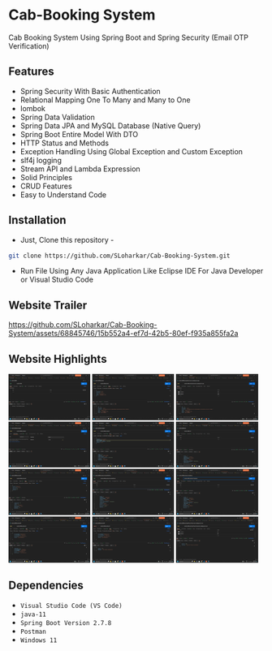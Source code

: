 # Cab-Booking System
Cab Booking System Using Spring Boot and Spring Security (Email OTP Verification)

## Features
- Spring Security With Basic Authentication
- Relational Mapping One To Many and Many to One
- lombok
- Spring Data Validation
- Spring Data JPA and MySQL Database (Native Query)
- Spring Boot Entire Model With DTO
- HTTP Status and Methods
- Exception Handling Using Global Exception and Custom Exception
- slf4j logging
- Stream API and Lambda Expression
- Solid Principles
- CRUD Features
- Easy to Understand Code
 

## Installation
- Just, Clone this repository - 
````bash 
git clone https://github.com/SLoharkar/Cab-Booking-System.git
````
- Run File Using Any Java Application Like Eclipse IDE For Java Developer or Visual Studio Code


## Website Trailer

https://github.com/SLoharkar/Cab-Booking-System/assets/68845746/15b552a4-ef7d-42b5-80ef-f935a855fa2a


## Website Highlights
<p align="left" width="100%">

<img width="32%" src="ScreenShots/1.png">
  
<img width="32%" src="ScreenShots/2.png">

<img width="32%" src="ScreenShots/3.png">

<img width="32%" src="ScreenShots/4.png">

<img width="32%" src="ScreenShots/5.png">

<img width="32%" src="ScreenShots/6.png">

<img width="32%" src="ScreenShots/7.png">

<img width="32%" src="ScreenShots/8.png">

<img width="32%" src="ScreenShots/9.png">

<img width="32%" src="ScreenShots/10.png">

<img width="32%" src="ScreenShots/11.png">

<img width="32%" src="ScreenShots/12.png">

</p>


## Dependencies
- `Visual Studio Code (VS Code)`
- `java-11`
- `Spring Boot Version 2.7.8`
- `Postman`
- `Windows 11`

